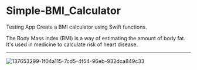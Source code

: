 # Simple-BMI_Calculator
Testing App
Create a BMI calculator using Swift functions.

The Body Mass Index (BMI) is a way of estimating the amount of body fat. It's used in medicine to calculate risk of heart disease.

___________________________________________________________________________________________________________________________________


![137653299-1f04a115-7cd5-4f54-96eb-932dca849c33](https://user-images.githubusercontent.com/62168289/218723791-24f52e4f-98fd-4181-bb1e-61a9e4918b07.png)
